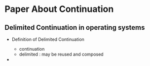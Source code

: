 # Paper About Continuation

## Delimited Continuation in operating systems

* Definition of Delimited Continuation
  * continuation
  * delimited : may be reused and composed

* 